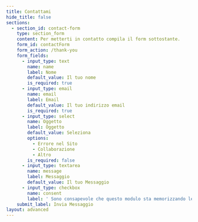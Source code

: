 ```yaml
---
title: Contattami
hide_title: false
sections:
  - section_id: contact-form
    type: section_form
    content: Per metterti in contatto compila il form sottostante.
    form_id: contactForm
    form_action: /thank-you
    form_fields:
      - input_type: text
        name: name
        label: Nome
        default_value: Il tuo nome
        is_required: true
      - input_type: email
        name: email
        label: Email
        default_value: Il tuo indirizzo email
        is_required: true
      - input_type: select
        name: Oggetto
        label: Oggetto
        default_value: Seleziona
        options:
          - Errore nel Sito
          - Collaborazione
          - Altro
        is_required: false
      - input_type: textarea
        name: message
        label: Messaggio
        default_value: Il tuo Messaggio
      - input_type: checkbox
        name: consent
        label: ' Sono consapevole che questo modulo sta memorizzando le mie informazioni in modo che io possa essere contattato.'
    submit_label: Invia Messaggio
layout: advanced
---
```

